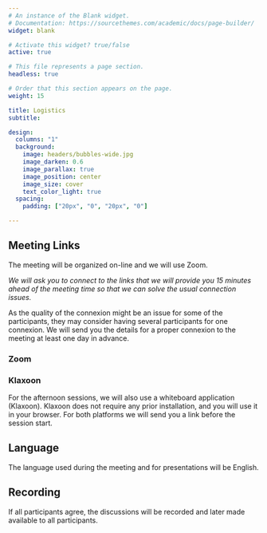 ```yaml
---
# An instance of the Blank widget.
# Documentation: https://sourcethemes.com/academic/docs/page-builder/
widget: blank

# Activate this widget? true/false
active: true

# This file represents a page section.
headless: true

# Order that this section appears on the page.
weight: 15

title: Logistics
subtitle:

design:
  columns: "1"
  background:
    image: headers/bubbles-wide.jpg
    image_darken: 0.6
    image_parallax: true
    image_position: center
    image_size: cover
    text_color_light: true
  spacing:
    padding: ["20px", "0", "20px", "0"]

---
```


## Meeting Links

The meeting will be organized on-line and we will use Zoom. 

*We will ask you to connect to the links that we will provide you 15 minutes ahead of the meeting time so that we can solve the usual connection issues.*

As the quality of the connexion might be an issue for some of the participants, they may consider having several participants for one connexion. We will send you the details for a proper connexion to the meeting at least one day in advance.


### Zoom


### Klaxoon
For the afternoon sessions, we will also use a whiteboard application (Klaxoon). Klaxoon does not require any prior installation, and you will use it in your browser. For both platforms we will send you a link before the session start.

## Language
The language used during the meeting and for presentations will be English. 

## Recording
If all participants agree, the discussions will be recorded and later made available to all participants. 
